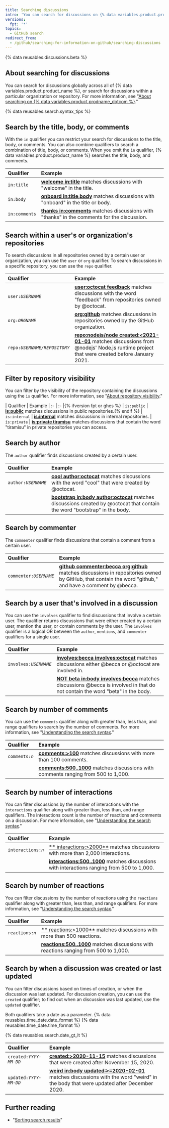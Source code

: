 ```yaml
---
title: Searching discussions
intro: 'You can search for discussions on {% data variables.product.product_name %} and narrow the results using search qualifiers.'
versions:
  fpt: '*'
topics:
  - GitHub search
redirect_from:
  - /github/searching-for-information-on-github/searching-discussions
---
```

{% data reusables.discussions.beta %}

## About searching for discussions

You can search for discussions globally across all of {% data variables.product.product_name %}, or search for discussions within a particular organization or repository. For more information, see "[About searching on {% data variables.product.prodname_dotcom %}](/github/searching-for-information-on-github/about-searching-on-github)."

{% data reusables.search.syntax_tips %}

## Search by the title, body, or comments

With the `in` qualifier you can restrict your search for discussions to the title, body, or comments. You can also combine qualifiers to search a combination of title, body, or comments. When you omit the `in` qualifier, {% data variables.product.product_name %} searches the title, body, and comments.

| Qualifier | Example |
| :- | :- |
| `in:title` | [**welcome in:title**](https://github.com/search?q=welcome+in%3Atitle&type=Discussions) matches discussions with "welcome" in the title. |
| `in:body` | [**onboard in:title,body**](https://github.com/search?q=onboard+in%3Atitle%2Cbody&type=Discussions) matches discussions with "onboard" in the title or body. |
| `in:comments` | [**thanks in:comments**](https://github.com/search?q=thanks+in%3Acomment&type=Discussions) matches discussions with "thanks" in the comments for the discussion. |

## Search within a user's or organization's repositories

To search discussions in all repositories owned by a certain user or organization, you can use the  `user` or `org` qualifier. To search discussions in a specific repository, you can use the `repo` qualifier.

| Qualifier | Example |
| :- | :- |
| <code>user:<em>USERNAME</em></code> | [**user:octocat feedback**](https://github.com/search?q=user%3Aoctocat+feedback&type=Discussions) matches discussions with the word "feedback" from repositories owned by @octocat. |
| <code>org:<em>ORGNAME</em></code> | [**org:github**](https://github.com/search?q=org%3Agithub&type=Discussions&utf8=%E2%9C%93) matches discussions in repositories owned by the GitHub organization. |
| <code>repo:<em>USERNAME/REPOSITORY</em></code> | [**repo:nodejs/node created:<2021-01-01**](https://github.com/search?q=repo%3Anodejs%2Fnode+created%3A%3C2020-01-01&type=Discussions) matches discussions from @nodejs' Node.js runtime project that were created before January 2021. |

## Filter by repository visibility

You can filter by the visibility of the repository containing the discussions using the `is` qualifier. For more information, see "[About repository visibility](/github/creating-cloning-and-archiving-repositories/about-repository-visibility)."

| Qualifier  | Example
| :- | :- |{% ifversion fpt or ghes %}
| `is:public` | [**is:public**](https://github.com/search?q=is%3Apublic&type=Discussions) matches discussions in public repositories.{% endif %}
| `is:internal` | [**is:internal**](https://github.com/search?q=is%3Ainternal&type=Discussions) matches discussions in internal repositories.
| `is:private` | [**is:private tiramisu**](https://github.com/search?q=is%3Aprivate+tiramisu&type=Discussions) matches discussions that contain the word "tiramisu" in private repositories you can access.

## Search by author

The `author` qualifier finds discussions created by a certain user.

| Qualifier | Example |
| :- | :- |
| <code>author:<em>USERNAME</em></code> | [**cool author:octocat**](https://github.com/search?q=cool+author%3Aoctocat&type=Discussions) matches discussions with the word "cool" that were created by @octocat. |
| | [**bootstrap in:body author:octocat**](https://github.com/search?q=bootstrap+in%3Abody+author%3Aoctocat&type=Discussions) matches discussions created by @octocat that contain the word "bootstrap" in the body. |

## Search by commenter

The `commenter` qualifier finds discussions that contain a comment from a certain user.

| Qualifier | Example |
| :- | :- |
| <code>commenter:<em>USERNAME</em></code> | [**github commenter:becca org:github**](https://github.com/search?utf8=%E2%9C%93&q=github+commenter%3Abecca+org%3Agithub&type=Discussions) matches discussions in repositories owned by GitHub, that contain the word "github," and have a comment by @becca.

## Search by a user that's involved in a discussion

You can use the `involves` qualifier to find discussions that involve a certain user. The qualifier returns discussions that were either created by a certain user, mention the user, or contain comments by the user. The `involves` qualifier is a logical OR between the `author`, `mentions`, and `commenter` qualifiers for a single user.

| Qualifier | Example |
| :- | :- |
| <code>involves:<em>USERNAME</em></code> | **[involves:becca involves:octocat](https://github.com/search?q=involves%3Abecca+involves%3Aoctocat&type=Discussions)** matches discussions either @becca or @octocat are involved in.
| | [**NOT beta in:body involves:becca**](https://github.com/search?q=NOT+beta+in%3Abody+involves%3Abecca&type=Discussions) matches discussions @becca is involved in that do not contain the word "beta" in the body.

## Search by number of comments

You can use the `comments` qualifier along with greater than, less than, and range qualifiers to search by the number of comments. For more information, see "[Understanding the search syntax](/github/searching-for-information-on-github/understanding-the-search-syntax)."

| Qualifier | Example |
| :- | :- |
| <code>comments:<em>n</em></code> | [**comments:&gt;100**](https://github.com/search?q=comments%3A%3E100&type=Discussions) matches discussions with more than 100 comments.
| | [**comments:500..1000**](https://github.com/search?q=comments%3A500..1000&type=Discussions) matches discussions with comments ranging from 500 to 1,000.

## Search by number of interactions

You can filter discussions by the number of interactions with the `interactions` qualifier along with greater than, less than, and range qualifiers. The interactions count is the number of reactions and comments on a discussion. For more information, see "[Understanding the search syntax](/github/searching-for-information-on-github/understanding-the-search-syntax)."

| Qualifier | Example |
| :- | :- |
| <code>interactions:<em>n</em></code> | [** interactions:&gt;2000**](https://github.com/search?q=interactions%3A%3E2000) matches discussions with more than 2,000 interactions.
| | [**interactions:500..1000**](https://github.com/search?q=interactions%3A500..1000) matches discussions with interactions ranging from 500 to 1,000.

## Search by number of reactions

You can filter discussions by the number of reactions using the `reactions` qualifier along with greater than, less than, and range qualifiers. For more information, see "[Understanding the search syntax](/github/searching-for-information-on-github/understanding-the-search-syntax)."

| Qualifier | Example |
| :- | :- |
| <code>reactions:<em>n</em></code> | [** reactions:&gt;1000**](https://github.com/search?q=reactions%3A%3E500) matches discussions with more than 500 reactions.
| | [**reactions:500..1000**](https://github.com/search?q=reactions%3A500..1000) matches discussions with reactions ranging from 500 to 1,000.

## Search by when a discussion was created or last updated

You can filter discussions based on times of creation, or when the discussion was last updated. For discussion creation, you can use the `created` qualifier; to find out when an discussion was last updated, use the `updated` qualifier.

Both qualifiers take a date as a parameter. {% data reusables.time_date.date_format %} {% data reusables.time_date.time_format %}

{% data reusables.search.date_gt_lt %}

| Qualifier | Example |
| :- | :- |
| <code>created:<em>YYYY-MM-DD</em></code> | [**created:>2020-11-15**](https://github.com/search?q=created%3A%3E%3D2020-11-15&type=discussions) matches discussions that were created after November 15, 2020.
| <code>updated:<em>YYYY-MM-DD</em></code> | [**weird in:body updated:>=2020-02-01**](https://github.com/search?q=weird+in%3Abody+updated%3A%3E%3D2020-12-01&type=Discussions) matches discussions with the word "weird" in the body that were updated after December 2020.

## Further reading

- "[Sorting search results](/articles/sorting-search-results/)"
